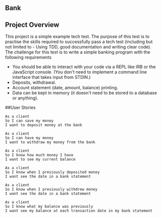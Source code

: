 ## Bank

## Project Overview

This project is a simple example tech test.  The purpose of this test is to practise the skills required to successfully pass a tech test (including but not limited to - Using TDD, good documentation and writing clear code).  The challenge for this test is to write a simple banking program with the following requirements

- You should be able to interact with your code via a REPL like IRB or the JavaScript console. (You don't need to implement a command line interface that takes input from STDIN.)
- Deposits, withdrawal.
- Account statement (date, amount, balance) printing.
- Data can be kept in memory (it doesn't need to be stored to a database or anything).

##User Stories

```
As a client
So I can save my money
I want to deposit money at the bank

As a client
So I can have my money
I want to withdraw my money from the bank

As a client
So I know how much money I have
I want to see my current balance

As a client
So I know when I previously deposited money
I want see the date in a bank statement

As a client
So I know when I previously withdrew money
I want see the date in a bank statement

As a client
So I know what my balance was previously
I want see my balance at each transaction date in my bank statement
```
